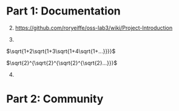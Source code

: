 # Part 1: Documentation

2. https://github.com/roryeiffe/oss-lab3/wiki/Project-Introduction

3. 

$\sqrt{1+2\sqrt{1+3\sqrt{1+4\sqrt{1+...}}}}$

$\sqrt{2}^{\sqrt{2}^{\sqrt{2}^{\sqrt{2}...}}}$

4. 

# Part 2: Community
